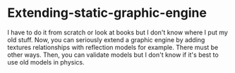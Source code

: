 # Extending-static-graphic-engine
I have to do it from scratch or look at books but I don't know where I put my old stuff. Now, you can seriously extend a graphic engine by adding textures relationships with reflection models for example. There must be other ways. Then, you can validate models but I don't know if it's best to use old models in physics. 
